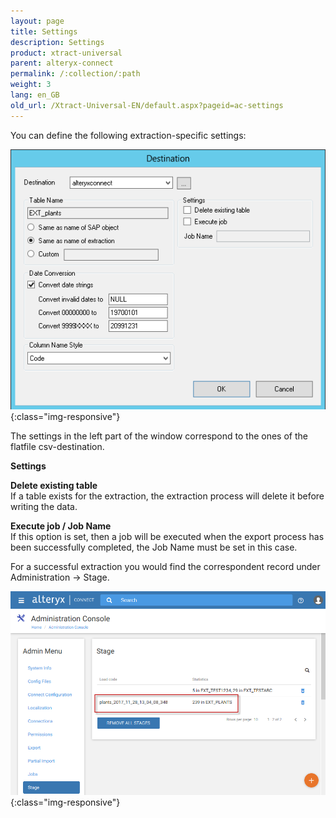 ```yaml
---
layout: page
title: Settings
description: Settings
product: xtract-universal
parent: alteryx-connect
permalink: /:collection/:path
weight: 3
lang: en_GB
old_url: /Xtract-Universal-EN/default.aspx?pageid=ac-settings
---
```


You can define the following extraction-specific settings:

![xu-ac-destination-settings](/img/content/xu-ac-destination-settings.png){:class="img-responsive"}

The settings in the left part of the window correspond to the ones of the flatfile csv-destination.

**Settings** 

**Delete existing table** <br>
If a table exists for the extraction, the extraction process will delete it before writing the data.

**Execute job / Job Name** <br>
If this option is set, then a job will be executed when the export process has been successfully completed, the Job Name must be set in this case.

For a successful extraction you would find the correspondent record under Administration -> Stage.

![Alteryx-Connect-Server-Stage](/img/content/Alteryx-Connect-Server-Stage.png){:class="img-responsive"}
